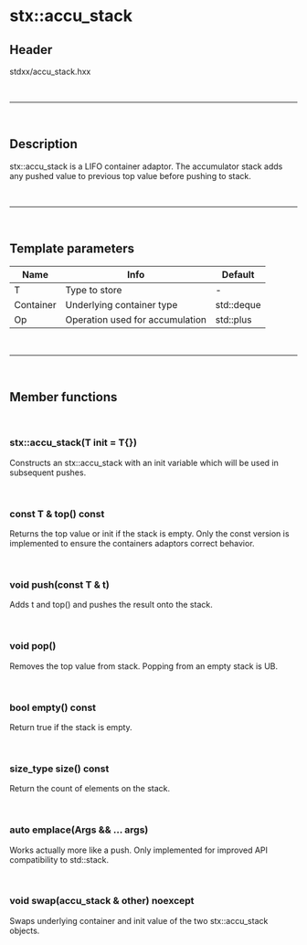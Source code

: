 # stx::accu_stack

## Header
stdxx/accu_stack.hxx

<br>

---

<br>

## Description
stx::accu_stack is a LIFO container adaptor.
The accumulator stack adds any pushed value to previous top value before pushing to stack.

<br>

---

<br>

## Template parameters
| Name      | Info                            | Default    |
| -         | -                               | -          |
| T         | Type to store                   | -          |
| Container | Underlying container type       | std::deque |
| Op        | Operation used for accumulation | std::plus  |

<br>

---

<br>

## Member functions

<br>

### stx::accu_stack(T init = T{})
Constructs an stx::accu_stack with an init variable which will be used in subsequent pushes.

<br>

### const T & top() const
Returns the top value or init if the stack is empty. Only the const version is implemented to ensure the containers adaptors correct behavior.

<br>

### void push(const T & t)
Adds t and top() and pushes the result onto the stack.

<br>

### void pop()
Removes the top value from stack. Popping from an empty stack is UB.

<br>

### bool empty() const
Return true if the stack is empty.

<br>

### size_type size() const
Return the count of elements on the stack.

<br>

### auto emplace(Args && ... args)
Works actually more like a push. Only implemented for improved API compatibility to std::stack.

<br>

### void swap(accu_stack & other) noexcept
Swaps underlying container and init value of the two stx::accu_stack objects.
